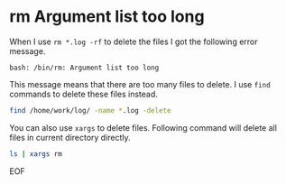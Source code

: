 # rm Argument list too long
When I use `rm *.log -rf` to delete the files I got the following error message.
```
bash: /bin/rm: Argument list too long
```
This message means that there are too many files to delete. I use `find` commands to delete these files instead.

```bash
find /home/work/log/ -name *.log -delete
```

You can also use `xargs` to delete files. Following command will delete all files in current directory directly.
```bash
ls | xargs rm
```

EOF